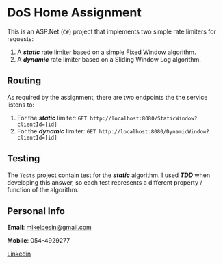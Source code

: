 # DoS Home Assignment 
This is an ASP.Net (`C#`) project that implements two simple rate limiters for requests:
1. A ___static___ rate limiter based on a simple Fixed Window algorithm.
1. A ___dynamic___ rate limiter based on a Sliding Window Log algorithm.

## Routing
As required by the assignment, there are two endpoints the the service listens to:
1. For the ___static___ limiter: `GET http://localhost:8080/StaticWindow?clientId=[id]`
1. For the ___dynamic___ limiter: `GET http://localhost:8080/DynamicWindow?clientId=[id]`

## Testing

The `Tests` project contain test for the ___static___ algorithm. 
I used ___TDD___ when developing this answer, so each test represents a different property / function of the algorithm. 

## Personal Info

__Email__: mikelpesin@gmail.com

__Mobile__: 054-4929277

[Linkedin](https://www.linkedin.com/in/michaelpesin87/)